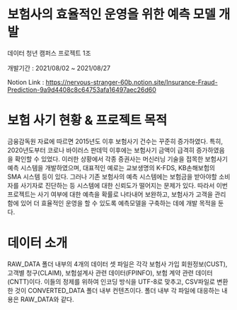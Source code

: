 # 보험사의 효율적인 운영을 위한 예측 모델 개발
데이터 청년 캠퍼스 프로젝트 1조

개발기간 : 2021/08/02 ~ 2021/08/27

Notion Link : https://nervous-stranger-60b.notion.site/Insurance-Fraud-Prediction-9a9d4408c8c64753afa16497aec26d60

# 보험 사기 현황 & 프로젝트 목적
금융감독원 자료에 따르면 2015년도 이후 보험사기 건수는 꾸준히 증가하였다. 
특히, 2020년도부터 코로나 바이러스 판데믹 이후에는 보험사기 금액이 급격히 증가하였음을 확인할 수 있었다.
이러한 상황에서 각종 증권사는 머신러닝 기술을 접목한 보험사기 예측 시스템을 개발하였으며, 대표적인 예로는 교보생명의 K-FDS, KB손해보험의 SMA 시스템 등이 있다.
그러나 기존 보험사의 예측 시스템에는 보험금을 받아야할 소비자를 사기자로 진단하는 등 시스템에 대한 신뢰도가 떨어지는 문제가 있다.
따라서 이번 프로젝트는 사기 여부에 대한 예측을 확률로 나타내어 보완하고, 보험사가 고객을 관리함에 있어 더 효율적인 운영을 할 수 있도록 예측모델을 구축하는 데에 개발 목적을 둔다.

# 데이터 소개
RAW_DATA 폴더 내부의 4개의 데이터 셋 파일은 각각 보험사 가입 회원정보(CUST), 고객별 청구(CLAIM), 보험설계사 관련 데이터(FPINFO), 보험 계약 관련 데이터(CNTT)이다.
이들의 정제를 위하여 인코딩 방식을 UTF-8로 맞추고, CSV파일로 변환한 것이 CONVERTED_DATA 폴더 내부 컨텐츠이다. 폴더 내부 각 파일에 대응하는 내용은 RAW_DATA와 같다.
